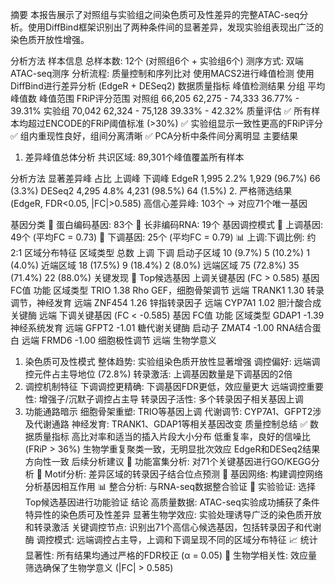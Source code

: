 
摘要
本报告展示了对照组与实验组之间染色质可及性差异的完整ATAC-seq分析。使用DiffBind框架识别出了两种条件间的显著差异，发现实验组表现出广泛的染色质开放性增强。

分析方法
样本信息
总样本数: 12个 (对照组6个 + 实验组6个)
测序方式: 双端ATAC-seq测序
分析流程:
质量控制和序列比对
使用MACS2进行峰值检测
使用DiffBind进行差异分析 (EdgeR + DESeq2)
数据质量指标
峰值检测结果
分组	平均峰值数	峰值范围	FRiP评分范围
对照组	66,205	62,275 - 74,333	36.77% - 39.31%
实验组	70,042	62,324 - 75,128	39.33% - 42.32%
质量评估
✅ 所有样本均超过ENCODE的FRiP阈值标准 (>30%)
✅ 实验组显示一致性更高的FRiP评分
✅ 组内重现性良好，组间分离清晰
✅ PCA分析中条件间分离明显
主要结果
1. 差异峰值总体分析
共识区域: 89,301个峰值覆盖所有样本

分析方法	显著差异峰	占比	上调峰	下调峰
EdgeR	1,995	2.2%	1,929 (96.7%)	66 (3.3%)
DESeq2	4,295	4.8%	4,231 (98.5%)	64 (1.5%)
2. 严格筛选结果 (EdgeR, FDR<0.05, |FC|>0.585)
高信心差异峰: 103个 → 对应71个唯一基因

基因分类
🧬 蛋白编码基因: 83个
📜 长非编码RNA: 19个
基因调控模式
🔺 上调基因: 49个 (平均FC = 0.73)
🔻 下调基因: 25个 (平均FC = 0.79)
📊 上调:下调比例: 约2:1
区域分布特征
区域类型	总数	上调	下调
启动子区域	10 (9.7%)	5 (10.2%)	1 (4.0%)
近端区域	18 (17.5%)	9 (18.4%)	2 (8.0%)
远端区域	75 (72.8%)	35 (71.4%)	22 (88.0%)
关键发现
🎯 Top候选基因
上调关键基因 (FC > 0.585)
基因	FC值	功能	区域类型
TRIO	1.38	Rho GEF，细胞骨架调节	远端
TRANK1	1.30	转录调节，神经发育	远端
ZNF454	1.26	锌指转录因子	远端
CYP7A1	1.02	胆汁酸合成关键酶	远端
下调关键基因 (FC < -0.585)
基因	FC值	功能	区域类型
GDAP1	-1.39	神经系统发育	远端
GFPT2	-1.01	糖代谢关键酶	启动子
ZMAT4	-1.00	RNA结合蛋白	远端
FRMD6	-1.00	细胞极性调节	远端
生物学意义
1. 染色质可及性模式
整体趋势: 实验组染色质开放性显著增强
调控偏好: 远端调控元件占主导地位 (72.8%)
转录激活: 上调基因数量是下调基因的2倍
2. 调控机制特征
下调调控更精确: 下调基因FDR更低，效应量更大
远端调控重要性: 增强子/沉默子调控占主导
转录因子活性: 多个转录因子相关基因上调
3. 功能通路暗示
细胞骨架重塑: TRIO等基因上调
代谢调节: CYP7A1、GFPT2涉及代谢通路
神经发育: TRANK1、GDAP1等相关基因改变
质量控制总结
✅ 数据质量指标
高比对率和适当的插入片段大小分布
低重复率，良好的信噪比 (FRiP > 36%)
生物学重复聚类一致，无明显批次效应
EdgeR和DESeq2结果方向性一致
后续分析建议
🔬 功能富集分析: 对71个关键基因进行GO/KEGG分析
🧬 Motif分析: 差异区域的转录因子结合位点预测
🔗 基因网络: 构建调控网络分析基因相互作用
📊 整合分析: 与RNA-seq数据整合验证
🎯 实验验证: 选择Top候选基因进行功能验证
结论
高质量数据: ATAC-seq实验成功捕获了条件特异性的染色质可及性差异
显著生物学效应: 实验处理诱导广泛的染色质开放和转录激活
关键调控节点: 识别出71个高信心候选基因，包括转录因子和代谢酶
调控模式: 远端调控占主导，上调和下调呈现不同的区域分布特征
📈 统计显著性: 所有结果均通过严格的FDR校正 (α = 0.05)
🔬 生物学相关性: 效应量筛选确保了生物学意义 (|FC| > 0.585)
